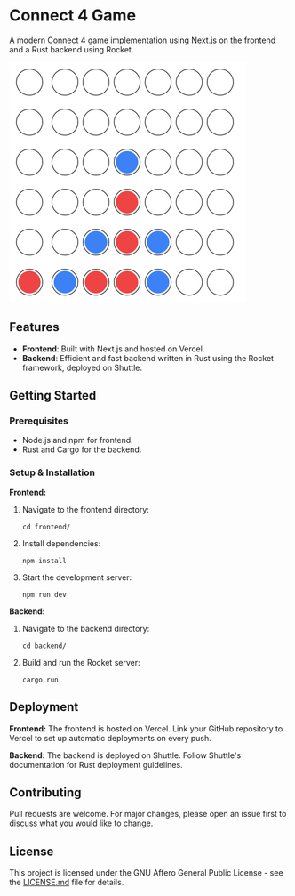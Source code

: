 # Connect 4 Game

A modern Connect 4 game implementation using Next.js on the frontend and a Rust backend using Rocket.

![Connect 4 Screenshot](./images/connect_four_image.png)

## Features

- **Frontend**: Built with Next.js and hosted on Vercel.
- **Backend**: Efficient and fast backend written in Rust using the Rocket framework, deployed on Shuttle.

## Getting Started

### Prerequisites

- Node.js and npm for frontend.
- Rust and Cargo for the backend.

### Setup & Installation

**Frontend:**

1. Navigate to the frontend directory:
   ```
   cd frontend/
   ```
2. Install dependencies:
   ```
   npm install
   ```
3. Start the development server:
   ```
   npm run dev
   ```

**Backend:**

1. Navigate to the backend directory:
   ```
   cd backend/
   ```
2. Build and run the Rocket server:
   ```
   cargo run
   ```

## Deployment

**Frontend:** The frontend is hosted on Vercel. Link your GitHub repository to Vercel to set up automatic deployments on every push.

**Backend:** The backend is deployed on Shuttle. Follow Shuttle's documentation for Rust deployment guidelines.

## Contributing

Pull requests are welcome. For major changes, please open an issue first to discuss what you would like to change.

## License

This project is licensed under the GNU Affero General Public License - see the [LICENSE.md](LICENSE.md) file for details.
